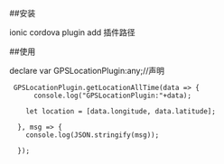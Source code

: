 
##安装

ionic cordova plugin add   插件路径

##使用

declare var GPSLocationPlugin:any;//声明

     GPSLocationPlugin.getLocationAllTime(data => {
          console.log("GPSLocationPlugin:"+data);
   
        let location = [data.longitude, data.latitude];
       
      }, msg => {
        console.log(JSON.stringify(msg));
    
      });

